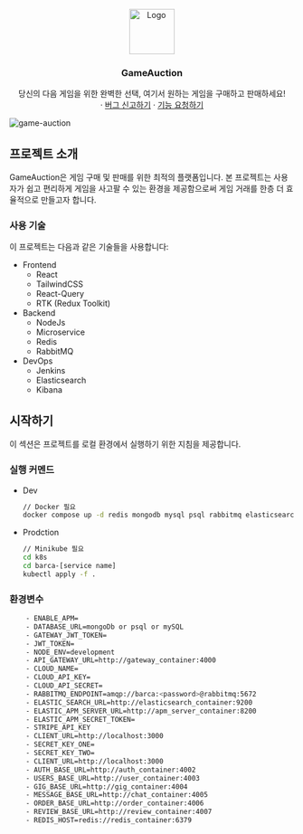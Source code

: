 <!-- 프로젝트 로고 -->
<br />
<div align="center">
  <a href="https://github.com/joseph0926/GameAuction">
    <img src="https://github.com/joseph0926/GameAuction/assets/100750188/cd0eb354-ac1c-4a64-b852-05c247a7460e" alt="Logo" width="80" height="80">
  </a>


  <h3 align="center">GameAuction</h3>
  <p align="center">
    당신의 다음 게임을 위한 완벽한 선택, 여기서 원하는 게임을 구매하고 판매하세요!
    <br />
    ·
    <a href="https://github.com/joseph0926/GameAuction/issues">버그 신고하기</a>
    ·
    <a href="https://github.com/joseph0926/GameAuction/issues">기능 요청하기</a>
  </p>
</div>
<!-- 프로젝트 소개 -->

![game-auction](https://github.com/joseph0926/GameAuction/assets/100750188/a1db9277-e73f-43d0-bfc1-5ae127b2d653)

## 프로젝트 소개

GameAuction은 게임 구매 및 판매를 위한 최적의 플랫폼입니다. 본 프로젝트는 사용자가 쉽고 편리하게 게임을 사고팔 수 있는 환경을 제공함으로써 게임 거래를 한층 더 효율적으로 만들고자 합니다.

### 사용 기술

이 프로젝트는 다음과 같은 기술들을 사용합니다:

- Frontend
  * React
  * TailwindCSS
  * React-Query
  * RTK (Redux Toolkit)
- Backend
  * NodeJs
  * Microservice
  * Redis
  * RabbitMQ
- DevOps
  * Jenkins
  * Elasticsearch
  * Kibana

## 시작하기

이 섹션은 프로젝트를 로컬 환경에서 실행하기 위한 지침을 제공합니다.

### 실행 커멘드

* Dev
  ```sh
  // Docker 필요
  docker compose up -d redis mongodb mysql psql rabbitmq elasticsearch kibana metricbeat heartbeat gateway auth user notification gig order review chat jenkins jenkins-agent
  ```
* Prodction
  ```sh
  // Minikube 필요
  cd k8s
  cd barca-[service name]
  kubectl apply -f .
  ```

### 환경변수
  ```sh
      - ENABLE_APM=
      - DATABASE_URL=mongoDb or psql or mySQL
      - GATEWAY_JWT_TOKEN=
      - JWT_TOKEN=
      - NODE_ENV=development
      - API_GATEWAY_URL=http://gateway_container:4000
      - CLOUD_NAME=
      - CLOUD_API_KEY=
      - CLOUD_API_SECRET=
      - RABBITMQ_ENDPOINT=amqp://barca:<password>@rabbitmq:5672
      - ELASTIC_SEARCH_URL=http://elasticsearch_container:9200
      - ELASTIC_APM_SERVER_URL=http://apm_server_container:8200
      - ELASTIC_APM_SECRET_TOKEN=
      - STRIPE_API_KEY
      - CLIENT_URL=http://localhost:3000
      - SECRET_KEY_ONE=
      - SECRET_KEY_TWO=
      - CLIENT_URL=http://localhost:3000
      - AUTH_BASE_URL=http://auth_container:4002
      - USERS_BASE_URL=http://user_container:4003
      - GIG_BASE_URL=http://gig_container:4004
      - MESSAGE_BASE_URL=http://chat_container:4005
      - ORDER_BASE_URL=http://order_container:4006
      - REVIEW_BASE_URL=http://review_container:4007
      - REDIS_HOST=redis://redis_container:6379
  ```
